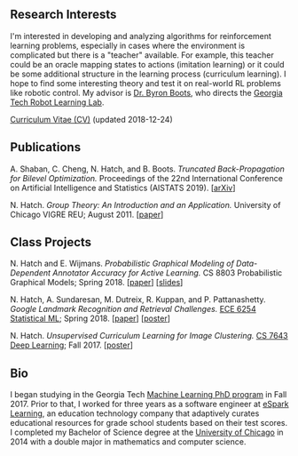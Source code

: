 ## Research Interests

I'm interested in developing and analyzing algorithms for reinforcement learning
problems, especially in cases where the environment is complicated but there is a "teacher"
available. For example, this teacher could be an oracle mapping states to actions (imitation
learning) or it could be some additional structure in the learning process (curriculum
learning). I hope to find some interesting theory and test it on real-world RL problems like
robotic control. My advisor is [Dr. Byron Boots](https://www.cc.gatech.edu/~bboots3/), who
directs the [Georgia Tech Robot Learning Lab](http://robotlearning.gatech.edu).

[Curriculum Vitae (CV)](/files/Hatch-Nathan-CV-2018-12-24.pdf) (updated 2018-12-24)

## Publications

A. Shaban, C. Cheng, N. Hatch, and B. Boots. _Truncated Back-Propagation for Bilevel Optimization._ Proceedings of the 22nd International Conference on Artificial Intelligence and Statistics (AISTATS 2019).
[[arXiv](https://arxiv.org/abs/1810.10667)]

N. Hatch. _Group Theory: An Introduction and an Application._ University of Chicago VIGRE REU; August 2011.
[[paper](http://www.math.uchicago.edu/~may/VIGRE/VIGRE2011/REUPapers/Hatch.pdf)]

## Class Projects

N. Hatch and E. Wijmans. _Probabilistic Graphical Modeling of Data-Dependent Annotator Accuracy for Active Learning._ CS 8803 Probabilistic Graphical Models; Spring 2018.
[[paper](/files/Hatch_Wijmans_final_report.pdf)] [[slides](/files/Hatch_Wijmans_presentation_slides_v2.pdf)]

N. Hatch, A. Sundaresan, M. Dutreix, R. Kuppan, and P. Pattanashetty. _Google Landmark Recognition and Retrieval Challenges._ [ECE 6254 Statistical ML](http://anderson.ece.gatech.edu/ece6254/assignments.html); Spring 2018.
[[paper](/files/landmarks_report.pdf)] [[poster](/files/landmarks_poster.pdf)]

N. Hatch. _Unsupervised Curriculum Learning for Image Clustering._ [CS 7643 Deep Learning](https://www.cc.gatech.edu/classes/AY2018/cs7643_fall/); Fall 2017.
[[poster](/files/image-clustering.pdf)]

## Bio

I began studying in the Georgia Tech [Machine Learning PhD program](http://ml.gatech.edu/phd) in Fall 2017. Prior to that, I worked for three years as a software engineer at [eSpark Learning](http://www.esparklearning.com), an education technology company that adaptively curates educational resources for grade school students based on their test scores. I completed my Bachelor of Science degree at the [University of Chicago](http://www.uchicago.edu) in 2014 with a double major in mathematics and computer science. 

